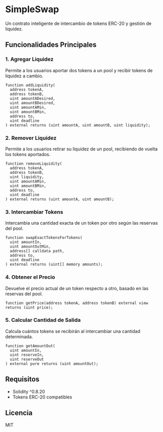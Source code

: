 # SimpleSwap

Un contrato inteligente de intercambio de tokens ERC-20 y gestión de liquidez.

## Funcionalidades Principales

### 1. Agregar Liquidez
Permite a los usuarios aportar dos tokens a un pool y recibir tokens de liquidez a cambio.

```solidity
function addLiquidity(
  address tokenA,
  address tokenB,
  uint amountADesired,
  uint amountBDesired,
  uint amountAMin,
  uint amountBMin,
  address to,
  uint deadline
) external returns (uint amountA, uint amountB, uint liquidity);
```

### 2. Remover Liquidez
Permite a los usuarios retirar su liquidez de un pool, recibiendo de vuelta los tokens aportados.

```solidity
function removeLiquidity(
  address tokenA,
  address tokenB,
  uint liquidity,
  uint amountAMin,
  uint amountBMin,
  address to,
  uint deadline
) external returns (uint amountA, uint amountB);
```

### 3. Intercambiar Tokens
Intercambia una cantidad exacta de un token por otro según las reservas del pool.

```solidity
function swapExactTokensForTokens(
  uint amountIn,
  uint amountOutMin,
  address[] calldata path,
  address to,
  uint deadline
) external returns (uint[] memory amounts);
```

### 4. Obtener el Precio
Devuelve el precio actual de un token respecto a otro, basado en las reservas del pool.

```solidity
function getPrice(address tokenA, address tokenB) external view returns (uint price);
```

### 5. Calcular Cantidad de Salida
Calcula cuántos tokens se recibirán al intercambiar una cantidad determinada.

```solidity
function getAmountOut(
  uint amountIn,
  uint reserveIn,
  uint reserveOut
) external pure returns (uint amountOut);
```

## Requisitos
- Solidity ^0.8.20
- Tokens ERC-20 compatibles

## Licencia
MIT

